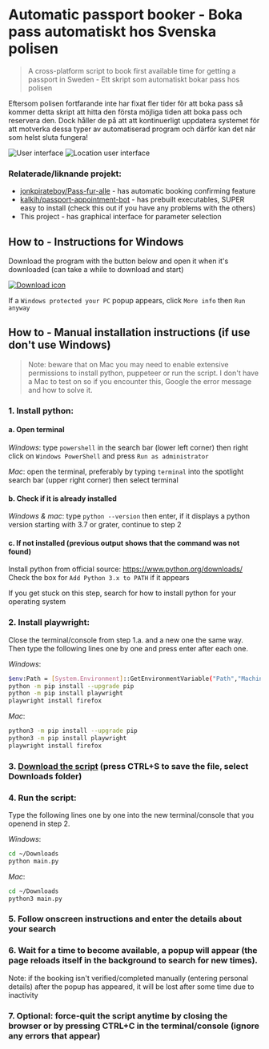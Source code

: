 # Automatic passport booker - Boka pass automatiskt hos Svenska polisen

> A cross-platform script to book first available time for getting a passport in Sweden - Ett skript som automatiskt bokar pass hos polisen

Eftersom polisen fortfarande inte har fixat fler tider för att boka pass så kommer detta skript att hitta den första möjliga tiden att boka pass och reservera den. Dock håller de på att att kontinuerligt uppdatera systemet för att motverka dessa typer av automatiserad program och därför kan det när som helst sluta fungera!

![User interface](https://i.imgur.com/a0jFgia.png)
![Location user interface](https://i.imgur.com/VM1XKI5.png)

### Relaterade/liknande projekt:

- [jonkpirateboy/Pass-fur-alle](https://github.com/jonkpirateboy/Pass-fur-alle) - has automatic booking confirming feature
- [kalkih/passport-appointment-bot](https://github.com/kalkih/passport-appointment-bot) - has prebuilt executables, SUPER easy to install (check this out if you have any problems with the others)
- This project - has graphical interface for parameter selection

## How to - Instructions for Windows

Download the program with the button below and open it when it's downloaded (can take a while to download and start)

[![Download icon](https://img.shields.io/badge/dynamic/json?color=brightgreen&label=Download&query=%24.tag_name&url=https%3A%2F%2Fapi.github.com%2Frepos%2Felias123tre%2Fpassport_booker_se%2Freleases%2Flatest&style=for-the-badge)](https://github.com/elias123tre/passport_booker_se/releases/latest/download/passport_booker_se.exe)

If a `Windows protected your PC` popup appears, click `More info` then `Run anyway`

## How to - Manual installation instructions (if use don't use Windows)

> Note: beware that on Mac you may need to enable extensive permissions to install python, puppeteer or run the script. I don't have a Mac to test on so if you encounter this, Google the error message and how to solve it.

### 1. Install python:

#### a. Open terminal

_Windows_: type `powershell` in the search bar (lower left corner) then right click on `Windows PowerShell` and press `Run as administrator`

_Mac_: open the terminal, preferably by typing `terminal` into the spotlight search bar (upper right corner) then select terminal

#### b. Check if it is already installed

_Windows & mac_: type `python --version` then enter, if it displays a python version starting with 3.7 or grater, continue to step 2

#### c. If not installed (previous output shows that the command was not found)

Install python from official source: https://www.python.org/downloads/  
 Check the box for `Add Python 3.x to PATH` if it appears

If you get stuck on this step, search for how to install python for your operating system

### 2. Install playwright:

Close the terminal/console from step 1.a. and a new one the same way. Then type the following lines one by one and press enter after each one.

_Windows_:

```sh
$env:Path = [System.Environment]::GetEnvironmentVariable("Path","Machine") + ";" + [System.Environment]::GetEnvironmentVariable("Path","User")
python -m pip install --upgrade pip
python -m pip install playwright
playwright install firefox
```

_Mac_:

```sh
python3 -m pip install --upgrade pip
python3 -m pip install playwright
playwright install firefox
```

### 3. [Download the script](https://raw.githubusercontent.com/elias123tre/passport_booker_se/main/main.py) (press CTRL+S to save the file, select Downloads folder)

### 4. Run the script:

Type the following lines one by one into the new terminal/console that you openend in step 2.

_Windows_:

```sh
cd ~/Downloads
python main.py
```

_Mac_:

```sh
cd ~/Downloads
python3 main.py
```

### 5. Follow onscreen instructions and enter the details about your search

### 6. Wait for a time to become available, a popup will appear (the page reloads itself in the background to search for new times).

Note: if the booking isn't verified/completed manually (entering personal details) after the popup has appeared, it will be lost after some time due to inactivity

### 7. Optional: force-quit the script anytime by closing the browser or by pressing CTRL+C in the terminal/console (ignore any errors that appear)
